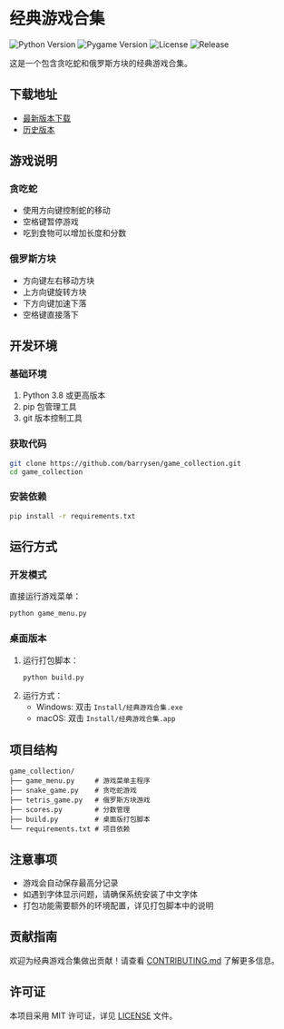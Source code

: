 # 经典游戏合集

![Python Version](https://img.shields.io/badge/python-3.8+-blue.svg)
![Pygame Version](https://img.shields.io/badge/pygame-2.6.1-green.svg)
![License](https://img.shields.io/github/license/barrysen/game_collection)
![Release](https://img.shields.io/github/v/release/barrysen/game_collection)

这是一个包含贪吃蛇和俄罗斯方块的经典游戏合集。

## 下载地址

- [最新版本下载](https://github.com/barrysen/game_collection/releases/latest)
- [历史版本](https://github.com/barrysen/game_collection/releases)

## 游戏说明

### 贪吃蛇
- 使用方向键控制蛇的移动
- 空格键暂停游戏
- 吃到食物可以增加长度和分数

### 俄罗斯方块
- 方向键左右移动方块
- 上方向键旋转方块
- 下方向键加速下落
- 空格键直接落下

## 开发环境

### 基础环境
1. Python 3.8 或更高版本
2. pip 包管理工具
3. git 版本控制工具

### 获取代码
```bash
git clone https://github.com/barrysen/game_collection.git
cd game_collection
```

### 安装依赖
```bash
pip install -r requirements.txt
```

## 运行方式

### 开发模式
直接运行游戏菜单：
```bash
python game_menu.py
```

### 桌面版本
1. 运行打包脚本：
   ```bash
   python build.py
   ```
2. 运行方式：
   - Windows: 双击 `Install/经典游戏合集.exe`
   - macOS: 双击 `Install/经典游戏合集.app`

## 项目结构
```
game_collection/
├── game_menu.py     # 游戏菜单主程序
├── snake_game.py    # 贪吃蛇游戏
├── tetris_game.py   # 俄罗斯方块游戏
├── scores.py        # 分数管理
├── build.py         # 桌面版打包脚本
└── requirements.txt # 项目依赖
```

## 注意事项
- 游戏会自动保存最高分记录
- 如遇到字体显示问题，请确保系统安装了中文字体
- 打包功能需要额外的环境配置，详见打包脚本中的说明

## 贡献指南

欢迎为经典游戏合集做出贡献！请查看 [CONTRIBUTING.md](docs/CONTRIBUTING.md) 了解更多信息。

## 许可证

本项目采用 MIT 许可证，详见 [LICENSE](LICENSE) 文件。 